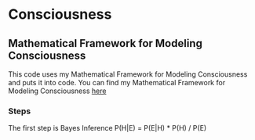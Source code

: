 # Consciousness
## Mathematical Framework for Modeling Consciousness

This code uses my Mathematical Framework for Modeling Consciousness and puts it into code. 
You can find my Mathematical Framework for Modeling Consciousness [here](https://heartfelt-fairy-92af03.netlify.app/research)

### Steps

The first step is Bayes Inference
P(H|E) = P(E|H) * P(H) / P(E)
